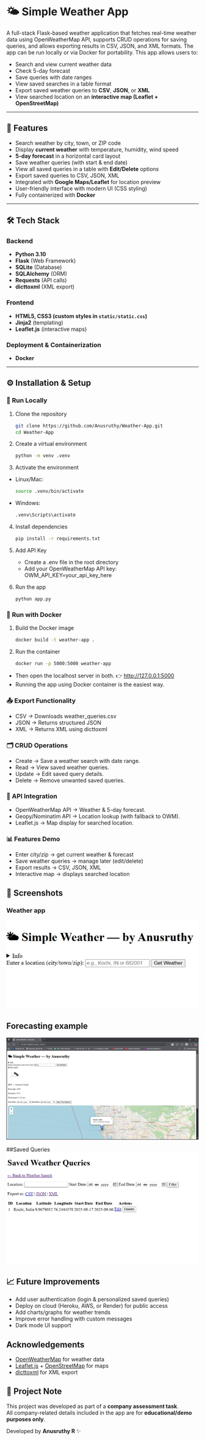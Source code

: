 # 🌤 Simple Weather App  

A full-stack Flask-based weather application that fetches real-time weather data using OpenWeatherMap API, supports CRUD operations for saving queries, and allows exporting results in CSV, JSON, and XML formats.
The app can be run locally or via Docker for portability.
This app allows users to:  
- Search and view current weather data 
- Check 5-day forecast 
- Save queries with date ranges  
- View saved searches in a table format   
- Export saved weather queries to **CSV**, **JSON**, or **XML**   
- View searched location on an **interactive map (Leaflet + OpenStreetMap)**   

---

## 🚀 Features  
- Search weather by city, town, or ZIP code  
- Display **current weather** with temperature, humidity, wind speed  
- **5-day forecast** in a horizontal card layout  
- Save weather queries (with start & end date)  
- View all saved queries in a table with **Edit/Delete** options  
- Export saved queries to CSV, JSON, XML  
- Integrated with **Google Maps/Leaflet** for location preview  
- User-friendly interface with modern UI (CSS styling)  
- Fully containerized with **Docker**  

---

## 🛠️ Tech Stack  

### Backend  
- **Python 3.10**  
- **Flask** (Web Framework)  
- **SQLite** (Database)  
- **SQLAlchemy** (ORM)  
- **Requests** (API calls)  
- **dicttoxml** (XML export)  

### Frontend  
- **HTML5, CSS3 (custom styles in `static/static.css`)**  
- **Jinja2** (templating)  
- **Leaflet.js** (interactive maps)  

### Deployment & Containerization  
- **Docker** 

---

## ⚙️ Installation & Setup  

### 🔹 Run Locally  
1. Clone the repository  
   ```bash
   git clone https://github.com/Anusruthy/Weather-App.git
   cd Weather-App
   ```

2. Create a virtual environment
   ```bash
   python -m venv .venv
   ```

3. Activate the environment
- Linux/Mac:
   ```bash
   source .venv/bin/activate
   ```
- Windows:
  ```bash
  .venv\Scripts\activate
  ```

4. Install dependencies
   ```bash
   pip install -r requirements.txt
   ```

5. Add API Key
   - Create a .env file in the root directory
   - Add your OpenWeatherMap API key:
       OWM_API_KEY=your_api_key_here

6. Run the app
   ```bash
   python app.py
   ```

### 🐳 Run with Docker
1. Build the Docker image
   ```bash
   docker build -t weather-app .
   ```

2. Run the container
   ```bash
   docker run -p 5000:5000 weather-app
   ```
- Then open the localhost server in both.
  👉 http://127.0.0.1:5000
- Running the app using Docker container is the easiest way.


### 📤 Export Functionality
- CSV → Downloads weather_queries.csv
- JSON → Returns structured JSON
- XML → Returns XML using dicttoxml


### 🗂️ CRUD Operations
- Create → Save a weather search with date range.
- Read → View saved weather queries.
- Update → Edit saved query details.
- Delete → Remove unwanted saved queries.


### 🔑 API Integration
- OpenWeatherMap API → Weather & 5-day forecast.
- Geopy/Nominatim API → Location lookup (with fallback to OWM).
- Leaflet.js → Map display for searched location.


### 📊 Features Demo
- Enter city/zip → get current weather & forecast
- Save weather queries → manage later (edit/delete)
- Export results → CSV, JSON, XML
- Interactive map → displays searched location


## 📸 Screenshots  

### Weather app
![Weather App](images/Weather_app.jpg)  

## Forecasting example 
![Forecasting example ](images/Forecasting_example.jpg)

##Saved Queries
![Saved Queries](images/Saved_queries.jpg)


## 📈 Future Improvements  
- Add user authentication (login & personalized saved queries)  
- Deploy on cloud (Heroku, AWS, or Render) for public access  
- Add charts/graphs for weather trends  
- Improve error handling with custom messages  
- Dark mode UI support  


## Acknowledgements  
- [OpenWeatherMap](https://openweathermap.org/) for weather data  
- [Leaflet.js](https://leafletjs.com/) + [OpenStreetMap](https://www.openstreetmap.org/) for maps  
- [dicttoxml](https://github.com/quandyfactory/dicttoxml) for XML export  


## 📜 Project Note  
This project was developed as part of a **company assessment task**.  
All company-related details included in the app are for **educational/demo purposes only**.  

Developed by **Anusruthy R** ✨  








